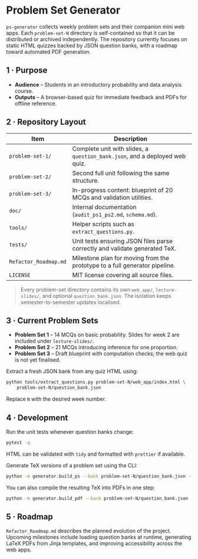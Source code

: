 # Problem Set Generator

`ps-generator` collects weekly problem sets and their companion mini web apps. Each
`problem-set-N` directory is self-contained so that it can be distributed or
archived independently. The repository currently focuses on static HTML quizzes
backed by JSON question banks, with a roadmap toward automated PDF generation.

## 1 · Purpose

* **Audience** – Students in an introductory probability and data analysis course.
* **Outputs** – A browser-based quiz for immediate feedback and PDFs for offline reference.

## 2 · Repository Layout

| Item                  | Description                                                                           |
|-----------------------|---------------------------------------------------------------------------------------|
| `problem-set-1/`      | Complete unit with slides, a `question_bank.json`, and a deployed web quiz.           |
| `problem-set-2/`      | Second full unit following the same structure.                                        |
| `problem-set-3/`      | In-progress content: blueprint of 20 MCQs and validation utilities.                   |
| `doc/`                | Internal documentation (`audit_ps1_ps2.md`, `schema.md`).                             |
| `tools/`              | Helper scripts such as `extract_questions.py`.                                        |
| `tests/`              | Unit tests ensuring JSON files parse correctly and validate generated TeX.                                       |
| `Refactor_Roadmap.md` | Milestone plan for moving from the prototype to a full generator pipeline.           |
| `LICENSE`             | MIT license covering all source files.                                                |

> Every problem-set directory contains its own `web_app/`, `lecture-slides/`,
> and optional `question_bank.json`. The isolation keeps semester-to-semester
> updates localised.

## 3 · Current Problem Sets

* **Problem Set 1** – 14 MCQs on basic probability. Slides for week 2 are
  included under `lecture-slides/`.
* **Problem Set 2** – 21 MCQs introducing inference for one proportion.
* **Problem Set 3** – Draft blueprint with computation checks; the web quiz is
  not yet finalised.

Extract a fresh JSON bank from any quiz HTML using:

```bash
python tools/extract_questions.py problem-set-N/web_app/index.html \
    problem-set-N/question_bank.json
```

Replace `N` with the desired week number.

## 4 · Development

Run the unit tests whenever question banks change:

```bash
pytest -q
```

HTML can be validated with `tidy` and formatted with `prettier` if available.

Generate TeX versions of a problem set using the CLI:

```bash
python -m generator.build_ps --bank problem-set-N/question_bank.json --out build/
```

You can also compile the resulting TeX into PDFs in one step:

```bash
python -m generator.build_pdf --bank problem-set-N/question_bank.json --out build/
```

## 5 · Roadmap

`Refactor_Roadmap.md` describes the planned evolution of the project. Upcoming
milestones include loading question banks at runtime, generating LaTeX PDFs from
Jinja templates, and improving accessibility across the web apps.

